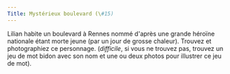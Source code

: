 ```yaml
---
Title: Mystérieux boulevard (\#15)
---
```


Lilian habite un boulevard à Rennes nommé d'après une grande héroïne nationale étant morte jeune (par un jour de grosse chaleur).
Trouvez et photographiez ce personnage.
(*difficile*, si vous ne trouvez pas, trouvez un jeu de mot bidon avec son nom et une ou deux photos pour illustrer ce jeu de mot).

